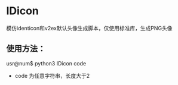 # IDicon
模仿identicon和v2ex默认头像生成脚本，仅使用标准库，生成PNG头像
## 使用方法：
usr@num$ python3 IDicon code 
* code 为任意字符串，长度大于2
